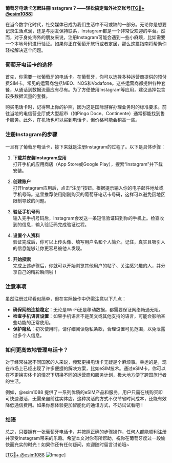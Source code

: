 **葡萄牙电话卡怎麽註冊Instagram？——轻松搞定海外社交账号[[TG💪+ @esim1088](https://t.me/s/esim1088)]**

在当今数字化时代，社交媒体已成为我们生活中不可或缺的一部分。无论你是想要记录生活点滴，还是与朋友保持联系，Instagram都是一个非常受欢迎的平台。然而，对于身处海外的朋友来说，注册Instagram可能会遇到一些小麻烦，比如需要一个本地号码进行验证。如果你正在葡萄牙旅行或者定居，那么这篇指南将帮助你轻松解决这个问题。

### 葡萄牙电话卡的选择

首先，你需要一张葡萄牙的电话卡。在葡萄牙，你可以选择多种运营商提供的预付费SIM卡。常见的运营商包括MEO、NOS和Vodafone。这些运营商都提供各种套餐，从通话到数据流量应有尽有。为了方便使用Instagram等应用，建议选择包含较多数据流量的套餐。

购买电话卡时，记得带上你的护照，因为这是国际游客办理业务时的标准要求。前往当地的电信营业厅或大型超市（如Pingo Doce、Continente）通常都能找到售卡服务。此外，在机场也可以买到电话卡，但价格可能会稍高一些。

### 注册Instagram的步骤

一旦有了葡萄牙电话卡，接下来就是注册Instagram的过程了。以下是具体步骤：

1. **下载并安装Instagram应用**  
   打开手机的应用商店（App Store或Google Play），搜索“Instagram”并下载安装。

2. **创建账户**  
   打开Instagram应用后，点击“注册”按钮。根据提示输入你的电子邮件地址或手机号码。这里推荐使用刚刚购买的葡萄牙电话卡号码，这样可以避免因地区限制导致的问题。

3. **验证手机号码**  
   输入完手机号码后，Instagram会发送一条短信验证码到你的手机上。检查收到的信息，输入验证码完成验证过程。

4. **设置个人资料**  
   验证完成后，你可以上传头像、填写用户名和个人简介。记住，真实且吸引人的信息能够让你更容易被他人发现。

5. **开始探索**  
   完成上述步骤后，你就可以开始浏览其他用户的帖子、关注感兴趣的人，并分享自己的精彩瞬间啦！

### 注意事项

虽然注册过程看似简单，但在实际操作中仍需注意以下几点：

- **确保网络连接稳定**：无论是Wi-Fi还是移动数据，都需要保证网络畅通无阻。
- **检查手机语言设置**：如果手机语言不是英文或其他支持的语言，可能会影响某些功能的正常使用。
- **保护隐私**：初次使用时，请仔细阅读隐私条款，合理设置可见范围，以免泄露过多个人信息。

### 如何更高效地管理电话卡？

对于经常往返不同国家的人来说，频繁更换电话卡无疑是个麻烦事。幸运的是，现在市场上已经出现了许多便捷的解决方案，比如eSIM技术。通过eSIM卡，你可以在不更换实体卡的情况下切换不同的运营商和服务计划，极大地方便了跨国旅行者的生活。

例如，@esim1088 提供了一系列优质的eSIM产品和服务，用户只需在线购买即可快速激活，无需亲自前往实体店。这种灵活的方式不仅节省时间成本，还能有效降低通信费用。如果你想体验更加智能化的通讯方式，不妨试试看吧！

### 结语

总之，只要拥有一张葡萄牙电话卡，并按照正确的步骤操作，任何人都能顺利注册并享受Instagram带来的乐趣。希望本文对你有所帮助，祝你在葡萄牙度过一段愉快而充实的时光！如果你还有任何疑问，欢迎随时留言讨论哦~

[[TG💪+ @esim1088](https://t.me/s/esim1088) ![Image](https://i.postimg.cc/4NQfJmqS/Snipaste-2025-05-13-00-14-12.png)]